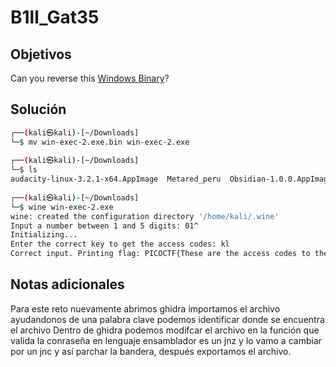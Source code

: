 # B1ll_Gat35

## Objetivos
Can you reverse this [Windows Binary](https://jupiter.challenges.picoctf.org/static/0ef5d0d6d552cd5e0bd60c2adbddaa94/win-exec-1.exe)?


## Solución 
```bash
┌──(kali㉿kali)-[~/Downloads]
└─$ mv win-exec-2.exe.bin win-exec-2.exe     
                                                                                                               
┌──(kali㉿kali)-[~/Downloads]
└─$ ls
audacity-linux-3.2.1-x64.AppImage  Metared_peru  Obsidian-1.0.0.AppImage  win-exec-1.exe  win-exec-2.exe
                                                                                                               
┌──(kali㉿kali)-[~/Downloads]
└─$ wine win-exec-2.exe 
wine: created the configuration directory '/home/kali/.wine'
Input a number between 1 and 5 digits: 01^
Initializing...
Enter the correct key to get the access codes: kl
Correct input. Printing flag: PICOCTF{These are the access codes to the vault: 1063340}   
```

## Notas adicionales 

Para este reto nuevamente abrimos ghidra importamos el archivo 
ayudandonos de una palabra clave podemos identificar donde se encuentra el archivo
Dentro de ghidra podemos modifcar el archivo en la función que valida la conraseña en lenguaje ensamblador es un jnz y lo vamo a cambiar por un jnc y así parchar la bandera, después exportamos el archivo.